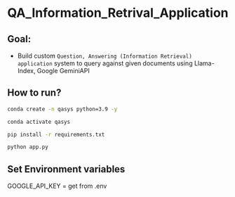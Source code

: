 
# QA_Information_Retrival_Application

## Goal: 
- Build custom `Question, Answering (Information Retrieval) application` system to query against given documents using Llama-Index, Google GeminiAPI
     

## How to run?

```bash
conda create -n qasys python=3.9 -y
```

```bash
conda activate qasys
```

```bash
pip install -r requirements.txt
```

```bash
python app.py
```

## Set Environment variables
GOOGLE_API_KEY = get from .env 